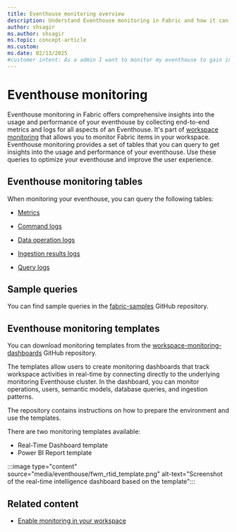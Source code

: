 ```yaml
---
title: Eventhouse monitoring overview
description: Understand Eventhouse monitoring in Fabric and how it can help you to gain insights into the usage and performance.
author: shsagir
ms.author: shsagir
ms.topic: concept-article
ms.custom:
ms.date: 02/13/2025
#customer intent: As a admin I want to monitor my eventhouse to gain insights into the usage and performance that I can optimize my eventhouse and improve the user experience.
---
```


# Eventhouse monitoring

Eventhouse monitoring in Fabric offers comprehensive insights into the usage and performance of your eventhouse by collecting end-to-end metrics and logs for all aspects of an Eventhouse. It's part of [workspace monitoring](../fundamentals/workspace-monitoring-overview.md) that allows you to monitor Fabric items in your workspace. Eventhouse monitoring provides a set of tables that you can query to get insights into the usage and performance of your eventhouse. Use these queries to optimize your eventhouse and improve the user experience.

## Eventhouse monitoring tables

When monitoring your eventhouse, you can query the following tables:

* [Metrics](monitor-metrics.md)

* [Command logs](monitor-logs-command.md)
* [Data operation logs](monitor-logs-data-operation.md)
* [Ingestion results logs](monitor-logs-ingestion-results.md)
* [Query logs](monitor-logs-query.md)

## Sample queries

You can find sample queries in the [fabric-samples](https://github.com/microsoft/fabric-samples) GitHub repository.

## Eventhouse monitoring templates

You can download monitoring templates from the [workspace-monitoring-dashboards](https://github.com/microsoft/fabric-toolbox/tree/main/monitoring/workspace-monitoring-dashboards) GitHub repository.

The templates allow users to create monitoring dashboards that track workspace activities in real-time by connecting directly to the underlying monitoring Eventhouse cluster. In the dashboard, you can monitor operations, users, semantic models, database queries, and ingestion patterns.

The repository contains instructions on how to prepare the environment and use the templates.

There are two monitoring templates available:

* Real-Time Dashboard template
* Power BI Report template

:::image type="content" source="media/eventhouse/fwm_rtid_template.png" alt-text="Screenshot of the real-time intelligence dashboard based on the template":::

## Related content

* [Enable monitoring in your workspace](../fundamentals/enable-workspace-monitoring.md)
